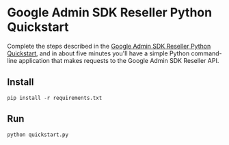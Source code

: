 # Google Admin SDK Reseller Python Quickstart

Complete the steps described in the [Google Admin SDK Reseller Python
Quickstart](https://developers.google.com/admin-sdk/reseller/v1/quickstart/python),
and in about five minutes you'll have a simple Python command-line application
that makes requests to the Google Admin SDK Reseller API.

## Install

```shell
pip install -r requirements.txt
```

## Run

```shell
python quickstart.py
```
